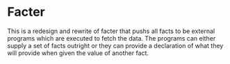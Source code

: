 Facter
======

This is a redesign and rewrite of facter that pushs all facts to be external
programs which are executed to fetch the data. The programs can either supply a
set of facts outright or they can provide a declaration of what they will
provide when given the value of another fact.
